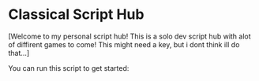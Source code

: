 # Classical Script Hub

[Welcome to my personal script hub! This is a solo dev script hub with alot of diffirent games to come!
This might need a key, but i dont think ill do that...]

You can run this script to get started:
